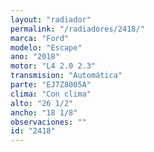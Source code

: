 ```yaml
---
layout: "radiador"
permalink: "/radiadores/2418/"
marca: "Ford"
modelo: "Escape"
ano: "2018"
motor: "L4 2.0 2.3"
transmision: "Automática"
parte: "EJ7Z8005A"
clima: "Con clima"
alto: "26 1/2"
ancho: "18 1/8"
observaciones: ""
id: "2418"
---
```


